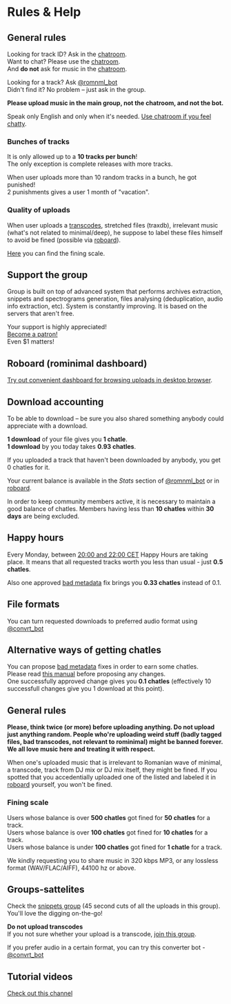 # Rules & Help

## General rules

Looking for track ID? Ask in the [chatroom](https://t.me/romnml).  
Want to chat? Please use the [chatroom](https://t.me/romnml).  
And **do not** ask for music in the [chatroom](https://t.me/romnml).

Looking for a track? Ask [@romnml\_bot](https://t.me/romnml_bot)  
Didn't find it? No problem – just ask in the group.

**Please upload music in the main group, not the chatroom, and not the bot.**

Speak only English and only when it's needed. [Use chatroom if you feel chatty](https://t.me/romnml).

### Bunches of tracks

It is only allowed up to a **10 tracks per bunch**!  
The only exception is complete releases with more tracks.

When user uploads more than 10 random tracks in a bunch, he got punished!  
2 punishments gives a user 1 month of "vacation".

### Quality of uploads

When user uploads a [transcodes](https://bit.ly/2qyzphj), stretched files \(traxdb\), irrelevant music \(what's not related to minimal/deep\), he suppose to label these files himself to avoid be fined \(possible via [roboard](https://romnml.rv7.ru/)\).

[Here](./#fining-scale) you can find the fining scale. 

## Support the group

Group is built on top of advanced system that performs archives extraction, snippets and spectrograms generation, files analysing \(deduplication, audio info extraction, etc\). System is constantly improving. It is based on the servers that aren't free.

Your support is highly appreciated!  
[Become a patron!](https://patreon.com/rominimal)  
Even $1 matters!

## Roboard \(rominimal dashboard\)

[Try out convenient dashboard for browsing uploads in desktop browser](https://romnml.rv7.ru/).

## Download accounting

To be able to download – be sure you also shared something anybody could appreciate with a download.

**1 download** of your file gives you **1 chatle**.  
**1 download** by you today takes **0.93 chatles**.

If you uploaded a track that haven't been downloaded by anybody, you get 0 chatles for it.

Your current balance is available in the _Stats_ section of [@romnml\_bot](https://t.me/romnml_bot) or in [roboard](https://romnml.rv7.ru/).

In order to keep community members active, it is necessary to maintain a good balance of chatles. Members having less than **10 chatles** within **30 days** are being excluded.

## Happy hours

Every Monday, between [20:00 and 22:00 CET](https://www.google.com/search?q=20%3A00+CET) Happy Hours are taking place. It means that all requested tracks worth you less than usual - just **0.5 chatles**.

Also one approved [bad metadata](https://romnml.rv7.ru/?badTagged=true) fix brings you **0.33 chatles** instead of 0.1.

## File formats

You can turn requested downloads to preferred audio format using [@convrt\_bot](https://t.me/convrt_bot)

## Alternative ways of getting chatles

You can propose [bad metadata](https://romnml.rv7.ru/?badTagged=true) fixes in order to earn some chatles.  
Please read [this manual](how-to-fill-in-upload-with-correct-meta-data.md) before proposing any changes.  
One successfully approved change gives you **0.1 chatles** \(effectively 10 successfull changes give you 1 download at this point\).

## General rules

**Please, think twice \(or more\) before uploading anything. Do not upload just anything random. People who're uploading weird stuff \(badly tagged files, bad transcodes, not relevant to rominimal\) might be banned forever. We all love music here and treating it with respect.**

When one's uploaded music that is irrelevant to Romanian wave of minimal, a transcode, track from DJ mix or DJ mix itself, they might be fined. If you spotted that you accedentially uploaded one of the listed and labeled it in [roboard](https://romnml.rv7.ru/) yourself, you won't be fined.

### Fining scale

Users whose balance is over **500 chatles** got fined for **50 chatles** for a track.  
Users whose balance is over **100 chatles** got fined for **10 chatles** for a track.  
Users whose balance is under **100 chatles** got fined for **1 chatle** for a track.

We kindly requesting you to share music in 320 kbps MP3, or any lossless format \(WAV/FLAC/AIFF\), 44100 hz or above.

## Groups-sattelites

Check the [snippets group](https://t.me/joinchat/ATDwrEYkooRWtBoXRRFp8Q) \(45 second cuts of all the uploads in this group\).  
You'll love the digging on-the-go!

**Do not upload transcodes**  
If you not sure whether your upload is a transcode, [join this group](https://t.me/joinchat/ATDwrFDxDvSammrC82ihrg).

If you prefer audio in a certain format, you can try this converter bot - [@convrt\_bot](https://t.me/convrt_bot)

## Tutorial videos

[Check out this channel](https://t.me/joinchat/AAAAAFdd1a1IiM9jHyWDsw)

